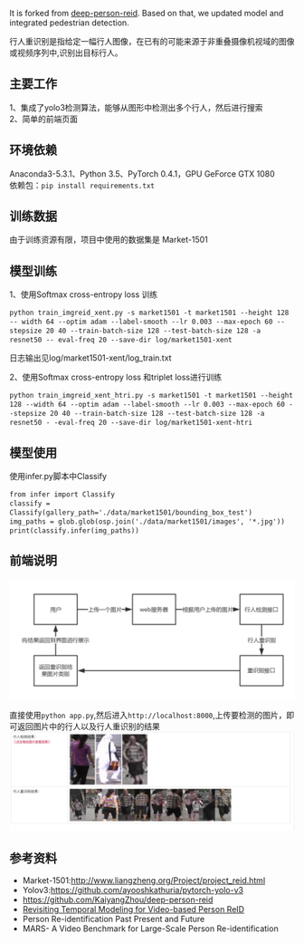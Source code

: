 It is forked from [deep-person-reid](https://github.com/KaiyangZhou/deep-person-reid). Based on that, we updated model and integrated pedestrian detection.  

行人重识别是指给定一幅行人图像，在已有的可能来源于非重叠摄像机视域的图像或视频序列中,识别出目标行人。   

## 主要工作
1、集成了yolo3检测算法，能够从图形中检测出多个行人，然后进行搜索  
2、简单的前端页面  

## 环境依赖  
Anaconda3-5.3.1、Python 3.5、PyTorch 0.4.1，GPU GeForce GTX 1080   
依赖包：`pip install requirements.txt`

## 训练数据
由于训练资源有限，项目中使用的数据集是 Market-1501

## 模型训练 
1、使用Softmax cross-entropy loss 训练
```
python train_imgreid_xent.py -s market1501 -t market1501 --height 128 -- width 64 --optim adam --label-smooth --lr 0.003 --max-epoch 60 -- stepsize 20 40 --train-batch-size 128 --test-batch-size 128 -a resnet50 -- eval-freq 20 --save-dir log/market1501-xent
```
日志输出见log/market1501-xent/log_train.txt   

2、使用Softmax cross-entropy loss 和triplet loss进行训练
```
python train_imgreid_xent_htri.py -s market1501 -t market1501 --height 128 --width 64 --optim adam --label-smooth --lr 0.003 --max-epoch 60 - -stepsize 20 40 --train-batch-size 128 --test-batch-size 128 -a resnet50 - -eval-freq 20 --save-dir log/market1501-xent-htri
```

## 模型使用
使用infer.py脚本中Classify
```
from infer import Classify
classify = Classify(gallery_path='./data/market1501/bounding_box_test')
img_paths = glob.glob(osp.join('./data/market1501/images', '*.jpg'))
print(classify.infer(img_paths))
```

## 前端说明
![使用流程](res/image1.png)

直接使用`python app.py`,然后进入`http://localhost:8000`,上传要检测的图片，即可返回图片中的行人以及行人重识别的结果   
![结果示例](res/image2.png)

## 参考资料

- Market-1501:http://www.liangzheng.org/Project/project_reid.html
- Yolov3:https://github.com/ayooshkathuria/pytorch-yolo-v3
- https://github.com/KaiyangZhou/deep-person-reid
- [Revisiting Temporal Modeling for Video-based Person ReID](https://arxiv.org/abs/1805.02104)
- Person Re-identification Past Present and Future
- MARS- A Video Benchmark for Large-Scale Person Re-identification